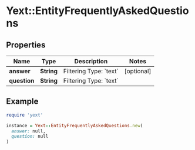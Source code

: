 # Yext::EntityFrequentlyAskedQuestions

## Properties

| Name | Type | Description | Notes |
| ---- | ---- | ----------- | ----- |
| **answer** | **String** | Filtering Type: &#x60;text&#x60; | [optional] |
| **question** | **String** | Filtering Type: &#x60;text&#x60; |  |

## Example

```ruby
require 'yext'

instance = Yext::EntityFrequentlyAskedQuestions.new(
  answer: null,
  question: null
)
```

